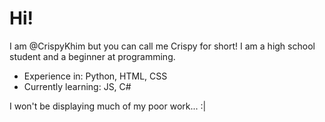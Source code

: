 # Hi!
I am @CrispyKhim but you can call me Crispy for short!
I am a high school student and a beginner at programming.
- Experience in: Python, HTML, CSS
- Currently learning: JS, C#

I won't be displaying much of my poor work... :|

<!---
I have also recently started using Github so I'm trying to get used to this application!
--->
